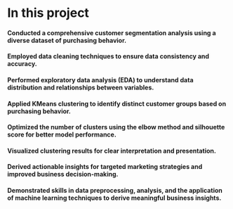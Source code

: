 # In this project 
#### Conducted a comprehensive customer segmentation analysis using a diverse dataset of purchasing behavior.
#### Employed data cleaning techniques to ensure data consistency and accuracy.
#### Performed exploratory data analysis (EDA) to understand data distribution and relationships between variables.
#### Applied KMeans clustering to identify distinct customer groups based on purchasing behavior.
#### Optimized the number of clusters using the elbow method and silhouette score for better model performance.
#### Visualized clustering results for clear interpretation and presentation.
#### Derived actionable insights for targeted marketing strategies and improved business decision-making.
#### Demonstrated skills in data preprocessing, analysis, and the application of machine learning techniques to derive meaningful business insights.
